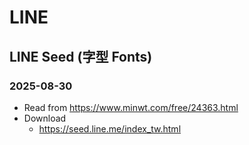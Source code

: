 # LINE

## LINE Seed (字型 Fonts)

### 2025-08-30

- Read from https://www.minwt.com/free/24363.html
- Download
  - https://seed.line.me/index_tw.html
